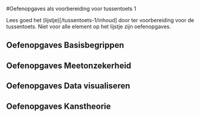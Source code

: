 #Oefenopgaves als voorbereiding voor tussentoets 1

Lees goed het (lijstje)[/tussentoets-1/inhoud] door ter voorbereiding voor de tussentoets. Niet voor alle element op het lijstje zijn oefenopgaves.

## Oefenopgaves Basisbegrippen







## Oefenopgaves Meetonzekerheid

## Oefenopgaves Data visualiseren

## Oefenopgaves Kanstheorie